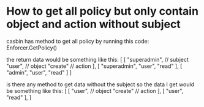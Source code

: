 
# How to get all policy but only contain object and action without subject

casbin has method to get all policy by running this code:
Enforcer.GetPolicy()

the return data would be something like this:
[
    [
      "superadmin", // subject
      "user",       // object
      "create"      // action
    ],
    [
      "superadmin",
      "user",
      "read"
    ],
    [
      "admin",
      "user",
      "read"
    ]
]

is there any method to get data without the subject so the data I get would be something like this:
[
    [
      "user",       // object
      "create"      // action
    ],
    [
      "user",
      "read"
    ],
]


        